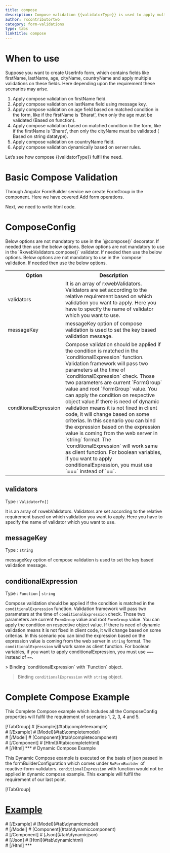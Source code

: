 ```yaml
---
title: compose
description: Compose validation {{validatorType}} is used to apply multiple validations on a particular formControl.
author: rxcontributortwo
category: form-validations
type: tabs
linktitle: compose
---
```

# When to use
Suppose you want to create UserInfo form, which contains fields like firstName, lastName, age, cityName, countryName and apply multiple validations on these fields. Here depending upon the requirement these scenarios may arise.

<ol class='showHideElement'>
    <li>Apply compose validation on firstName field.</li>
    <li>Apply compose validation on lastName field using message key.</li>
    <li>Apply compose validation on age field based on matched condition in the form, like if the firstName is 'Bharat', then only the age must be validated (Based on function).</li>
    <li>Apply compose validation based on matched condition in the form, like if the firstName is 'Bharat', then only the cityName must be validated ( Based on string datatype).</li>
     <li>Apply compose validation on countryName field.</li>
    <data-scope scope="['decorator','validator']">
    <li>Apply compose validation dynamically based on server rules.</li>
    </data-scope>
</ol>

Let’s see how compose {{validatorType}} fulfil the need.

# Basic Compose Validation

Through Angular FormBuilder service we create FormGroup in the component.
Here we have covered Add form operations. 

<div component="app-code" key="compose-add-component"></div> 

Next, we need to write html code.

<div component="app-code" key="compose-add-html"></div> 
<div component="app-example-runner" ref-component="app-compose-add"></div>

# ComposeConfig

<data-scope scope="['decorator']">
Below options are not mandatory to use in the `@compose()` decorator. If needed then use the below options.
</data-scope>
<data-scope scope="['validator']">
Below options are not mandatory to use in the `RxwebValidators.compose()` validator. If needed then use the below options.
</data-scope>
<data-scope scope="['template-driven-directives','template-driven-decorators']">
Below options are not mandatory to use in the `compose` validation. If needed then use the below options.
</data-scope>

<table class="table table-bordered table-striped showHideElement">
<tr><th>Option</th><th>Description</th></tr>
<tr><td><a (click)='scrollTo("#validators")' title="validators">validators</a></td><td>It is an array of rxwebValidators. Validators are set according to the relative requirement based on which validation you want to apply. Here you have to specify the name of validator which you want to use.</td></tr>
<tr><td><a (click)='scrollTo("#messageKey")' title="messageKey">messageKey</a></td><td>messageKey option of compose validation is used to set the key based validation message.</td></tr>
<tr><td><a  (click)='scrollTo("#conditionalExpression")' title="conditionalExpression">conditionalExpression</a></td><td>Compose validation should be applied if the condition is matched in the `conditionalExpression` function. Validation framework will pass two parameters at the time of `conditionalExpression` check. Those two parameters are current `FormGroup` value and root `FormGroup` value. You can apply the condition on respective object value.If there is need of dynamic validation means it is not fixed in client code, it will change based on some criterias. In this scenario you can bind the expression based on the expression value is coming from the web server in `string` format. The `conditionalExpression` will work same as client function. For boolean variables, if you want to apply conditionalExpression, you must use `===` instead of `==`.</td></tr>
</table>

## validators
Type :  `ValidatorFn[]`

It is an array of rxwebValidators. Validators are set according to the relative requirement based on which validation you want to apply. Here you have to specify the name of validator which you want to use.

<div component="app-code" key="compose-validatorsExample-model"></div> 
<div component="app-example-runner" ref-component="app-compose-validators" title="Compose {{validatorType}} with validators" key="validators"></div>

## messageKey
Type :  `string`

messageKey option of compose validation is used to set the key based validation message.

<div component="app-code" key="compose-messageKeyExample-model"></div> 
<div component="app-example-runner" ref-component="app-compose-messageKey" title="Compose {{validatorType}} with messageKey" key="messageKey"></div>

## conditionalExpression 
Type :  `Function`  |  `string` 

Compose validation should be applied if the condition is matched in the `conditionalExpression` function. Validation framework will pass two parameters at the time of `conditionalExpression` check. Those two parameters are current `FormGroup` value and root `FormGroup` value. You can apply the condition on respective object value.
If there is need of dynamic validation means it is not fixed in client code, it will change based on some criterias. In this scenario you can bind the expression based on the expression value is coming from the web server in `string` format. The `conditionalExpression` will work same as client function. For boolean variables, if you want to apply conditionalExpression, you must use `===` instead of `==`.

<data-scope scope="['validator','decorator']">
> Binding `conditionalExpression` with `Function` object. 
<div component="app-code" key="compose-conditionalExpressionExampleFunction-model"></div> 
</data-scope>

> Binding `conditionalExpression` with `string` object. 
<div component="app-code" key="compose-conditionalExpressionExampleString-model"></div> 

<div component="app-example-runner" ref-component="app-compose-conditionalExpression" title="alpha {{validatorType}} with conditionalExpression" key="conditionalExpression"></div>

# Complete Compose Example

This Complete Compose example which includes all the ComposeConfig properties will fulfil the requirement of scenarios 1, 2, 3, 4 and 5.

<div component="app-tabs" key="complete"></div>
[!TabGroup]
# [Example](#tab\completeexample)
<div component="app-example-runner" ref-component="app-compose-complete"></div>
# [/Example]
<data-scope scope="['decorator','template-driven-directives','template-driven-decorators']">
# [Model](#tab\completemodel)
<div component="app-code" key="compose-complete-model"></div> 
# [/Model]
</data-scope>
# [Component](#tab\completecomponent)
<div component="app-code" key="compose-complete-component"></div> 
# [/Component]
# [Html](#tab\completehtml)
<div component="app-code" key="compose-complete-html"></div> 
# [/Html]
***

<data-scope scope="['decorator','validator']">
# Dynamic Compose Example

This Dynamic Compose example is executed on the basis of json passed in the formBuilderConfiguration which comes under `RxFormBuilder` of reactive-form-validators. `conditionalExpression` with function would not be applied in dynamic compose example. This example will fulfil the requirement of our last point.

<div component="app-tabs" key="dynamic"></div>

[!TabGroup]
# [Example](#tab\dynamicexample)
<div component="app-example-runner" ref-component="app-compose-dynamic"></div>
# [/Example]
<data-scope scope="['decorator']">
# [Model](#tab\dynamicmodel)
<div component="app-code" key="compose-dynamic-model"></div>
# [/Model]
</data-scope>
# [Component](#tab\dynamiccomponent)
<div component="app-code" key="compose-dynamic-component"></div>
# [/Component]
# [Json](#tab\dynamicjson)
<div component="app-code" key="compose-dynamic-json"></div>
# [/Json]
# [Html](#tab\dynamichtml)
<div component="app-code" key="compose-dynamic-html"></div> 
# [/Html]
***
</data-scope>
